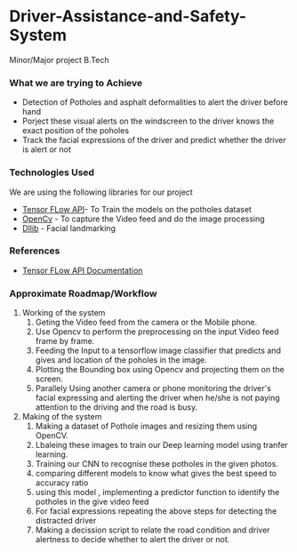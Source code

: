 # Driver-Assistance-and-Safety-System
Minor/Major project B.Tech

### What we are trying to Achieve

  - Detection of Potholes and asphalt deformalities to alert the driver before hand
  - Porject these visual alerts on the windscreen to the driver knows the exact position of the poholes
  - Track the facial expressions of the driver and predict whether the driver is alert or not
  




### Technologies Used

We are using the following libraries for our project

* [Tensor FLow API](https://github.com/tensorflow/models/tree/master/research/object_detection)- To Train the models on the potholes dataset
* [OpenCv](https://github.com/opencv/opencv) - To capture the Video feed and do the image processing
* [Dllib](https://github.com/davisking/dlib) - Facial landmarking

### References
* [Tensor FLow API Documentation](https://tensorflow-object-detection-api-tutorial.readthedocs.io/en/latest/training.html)

### Approximate Roadmap/Workflow
1. Working of the system
    1. Geting the Video feed from the camera or the Mobile phone.
    2. Use Opencv to perform the preprocessing on the input Video feed frame by frame.
    3. Feeding the Input to a tensorflow image classifier that predicts and gives and location of the poholes in the image.
    4. Plotting the Bounding box using Opencv and projecting them on the screen.
    5. Parallely Using another camera or phone monitoring the driver's facial expressing and alerting the driver when he/she is not paying attention to the driving and the road is busy.
2. Making of the system
    1. Making a dataset of Pothole images and resizing them using OpenCV.
    2. Lbaleing these images to train our Deep learning model using tranfer learning.
    3. Training our CNN to recognise these potholes in the given photos.
    4. comparing different models to know what gives the best speed to accuracy ratio
    5. using this model , implementing a predictor function to identify the potholes in the give video feed
    6. For facial expressions repeating the above steps for detecting the distracted driver
    7. Making a decission script to relate the road condition and driver alertness to decide whether to alert the driver or not.

